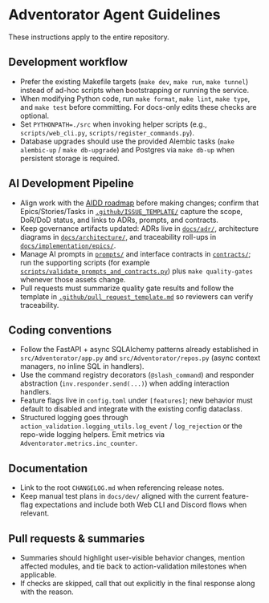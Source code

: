 # Adventorator Agent Guidelines

These instructions apply to the entire repository.

## Development workflow
- Prefer the existing Makefile targets (`make dev`, `make run`, `make tunnel`) instead of ad-hoc scripts when bootstrapping or running the service.
- When modifying Python code, run `make format`, `make lint`, `make type`, and `make test` before committing. For docs-only edits these checks are optional.
- Set `PYTHONPATH=./src` when invoking helper scripts (e.g., `scripts/web_cli.py`, `scripts/register_commands.py`).
- Database upgrades should use the provided Alembic tasks (`make alembic-up` / `make db-upgrade`) and Postgres via `make db-up` when persistent storage is required.

## AI Development Pipeline
- Align work with the [AIDD roadmap](./docs/implementation/aidd-plan.md) before making changes; confirm that Epics/Stories/Tasks in [`.github/ISSUE_TEMPLATE/`](./.github/ISSUE_TEMPLATE/) capture the scope, DoR/DoD status, and links to ADRs, prompts, and contracts.
- Keep governance artifacts updated: ADRs live in [`docs/adr/`](./docs/adr/), architecture diagrams in [`docs/architecture/`](./docs/architecture), and traceability roll-ups in [`docs/implementation/epics/`](./docs/implementation/epics/).
- Manage AI prompts in [`prompts/`](./prompts) and interface contracts in [`contracts/`](./contracts); run the supporting scripts (for example [`scripts/validate_prompts_and_contracts.py`](./scripts/validate_prompts_and_contracts.py)) plus `make quality-gates` whenever those assets change.
- Pull requests must summarize quality gate results and follow the template in [`.github/pull_request_template.md`](./.github/pull_request_template.md) so reviewers can verify traceability.

## Coding conventions
- Follow the FastAPI + async SQLAlchemy patterns already established in `src/Adventorator/app.py` and `src/Adventorator/repos.py` (async context managers, no inline SQL in handlers).
- Use the command registry decorators (`@slash_command`) and responder abstraction (`inv.responder.send(...)`) when adding interaction handlers.
- Feature flags live in `config.toml` under `[features]`; new behavior must default to disabled and integrate with the existing config dataclass.
- Structured logging goes through `action_validation.logging_utils.log_event` / `log_rejection` or the repo-wide logging helpers. Emit metrics via `Adventorator.metrics.inc_counter`.

## Documentation
- Link to the root `CHANGELOG.md` when referencing release notes.
- Keep manual test plans in `docs/dev/` aligned with the current feature-flag expectations and include both Web CLI and Discord flows when relevant.

## Pull requests & summaries
- Summaries should highlight user-visible behavior changes, mention affected modules, and tie back to action-validation milestones when applicable.
- If checks are skipped, call that out explicitly in the final response along with the reason.
